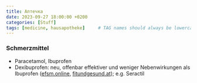 ```yaml
---
title: Аптечка
date: 2023-09-27 18:00:00 +0200
categories: [Stuff]
tags: [medicine, hausapotheke]     # TAG names should always be lowercase
---
```


### Schmerzmittel

- Paracetamol, Ibuprofen
- Dexibuprofen: neu, offenbar effektiver und weniger Nebenwirkungen als Ibuprofen ([efsm.online](https://www.efsm.online/de_de/article-overview/101/2021/dexibuprofen-a-portrait), [fitundgesund.at](https://www.fitundgesund.at/dexibuprofen-artikel-2760)); e.g. Seractil


